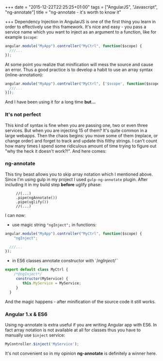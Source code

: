 +++
date = "2015-12-22T22:25:25+01:00"
tags = ["AngularJS", "Javascript", "ng-annotate"]
title = "ng-annotate - it's worth to know it"

+++
Dependency Injection in AngularJS is one of the first thing you learn
in order to effectively use this framework. It's nice and easy -
you pass a service name which you want to inject as an argument to a function,
like for example `$scope`:

```Javascript
angular.module("MyApp").controller("MyCtrl", function($scope) {    
  ///...
});
```

At some point you realize that minification will mess the source and cause an error.
Thus a good practice is to develop a habit to use an array syntax (inline-annotation):

```Javascript
angular.module("MyApp").controller("MyCtrl", ['$scope', function($scope) {    
  ///...
}]);
```

And I have been using it for a long time **but...**

### It's not perfect
This kind of syntax is fine when you are passing one, two or even three services.
But when you are injecting 15 of them? It's quite common in a large webapps.
Then the chaos begins: you move some of them (replace, or change order) and forget to track and update this filthy strings.
I can't count how many times I spend some ridiculous amount of time trying to figure out "why the heck it doesn't work?!".
And here comes:

### ng-annotate
This tiny beast allows you to skip array notation which I mentioned above.
Since I'm using gulp in my project I used `gulp-ng-annotate` plugin.
After including it in my build step **before** uglify phase:
```
     //(...)
     .pipe(ngAnnotate())
     .pipe(uglify())
     //(...)
```
 I can now:


- use magic string `"ngInject";` in functions:

```Javascript
angular.module("MyApp").controller("MyCtrl", function($scope) {    
    "ngInject";

  ///...
});
```

- in ES6 classes annotate constructor with `/*ngInject*/``

```Javascript
export default class MyCtrl {
    /*@ngInject*/
     constructor(MyService) {
        this.MyService = MyService;
     }
  }
```

And the magic happens - after minification of the source code it still works.

### Angular 1.x & ES6
Using ng-annotate is extra useful if you are writing Angular app with ES6.
In fact array notation is not available at all for classes thus you have to manually use `$inject` service:

```Javascript
MyController.$inject('MyService');
```

It's not convenient so in my opinion **ng-annotate** is definitely a winner here.
